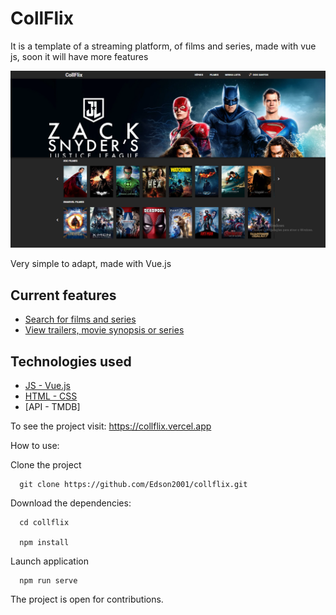 <h1>CollFlix</h1>

It is a template of a streaming platform, of films and series, made with vue js, soon it will have more features

![Screenshot](https://github.com/Edson2001/collflix/blob/master/src/assets/images/short.png)


Very simple to adapt, made with Vue.js

## Current features

- [Search for films and series](#https://collflix.vercel.app/query)
- [View trailers, movie synopsis or series](#https://collflix.vercel.app/find/791373)

## Technologies used

- [JS - Vue.js](#https://collflix.vercel.app/query)
- [HTML - CSS](#https://collflix.vercel.app/find/791373)
- [API - TMDB]

To see the project visit: https://collflix.vercel.app

How to use:

Clone the project
```
  git clone https://github.com/Edson2001/collflix.git
```

Download the dependencies:

```
  cd collflix
  
  npm install 
```

Launch application

```
  npm run serve
```

The project is open for contributions.
